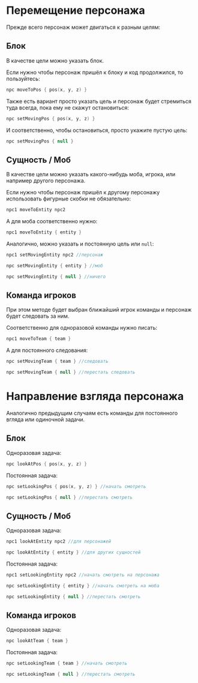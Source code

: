 # Перемещение персонажа

Прежде всего персонаж может двигаться к разным целям:

## Блок

В качестве цели можно указать блок.

Если нужно чтобы персонаж пришёл к блоку и код продолжился, то пользуйтесь:
```kotlin
npc moveToPos { pos(x, y, z) }
```

Также есть вариант просто указать цель и персонаж будет стремиться туда всегда, пока ему не скажут остановиться:
```kotlin 
npc setMovingPos { pos(x, y, z) }
```

И соответственно, чтобы остановиться, просто укажите пустую цель:
```kotlin 
npc setMovingPos { null }
```

## Сущность / Моб

В качестве цели можно указать какого-нибудь моба, игрока, или например другого персонажа.

Если нужно чтобы персонаж пришёл к другому персонажу использовать фигурные скобки не обязательно:
```kotlin
npc1 moveToEntity npc2
```
А для моба соответственно нужно:
```kotlin
npc1 moveToEntity { entity }
```

Аналогично, можно указать и постоянную цель или `null`:
```kotlin 
npc1 setMovingEntity npc2 //персонаж

npc setMovingEntity { entity } //моб

npc setMovingEntity { null } //ничего
```

## Команда игроков

При этом методе будет выбран ближайший игрок команды и персонаж будет следовать за ним.

Соответственно для одноразовой команды нужно писать:
```kotlin
npc1 moveToTeam { team }
```

А для постоянного следования:
```kotlin
npc setMovingTeam { team } //следовать

npc setMovingTeam { null } //перестать следовать
```

# Направление взгляда персонажа

Аналогично предыдущим случаям есть команды для постоянного вгляда или одиночной задачи.

## Блок

Одноразовая задача:
```kotlin
npc lookAtPos { pos(x, y, z) }
```

Постоянная задача:
```kotlin
npc setLookingPos { pos(x, y, z) } //начать смотреть 

npc setLookingPos { null } //перестать смотреть 
```

## Сущность / Моб

Одноразовая задача:
```kotlin
npc1 lookAtEntity npc2 //для персонажей

npc lookAtEntity { entity } //для других сущностей
```

Постоянная задача:
```kotlin
npc1 setLookingEntity npc2 //начать смотреть на персонажа 

npc setLookingEntity { entity } //начать смотреть на моба

npc setLookingEntity { null } //перестать смотреть 
```

## Команда игроков

Одноразовая задача:
```kotlin
npc lookAtTeam { team }
```

Постоянная задача:
```kotlin
npc setLookingTeam { team } //начать смотреть 

npc setLookingTeam { null } //перестать смотреть 
```